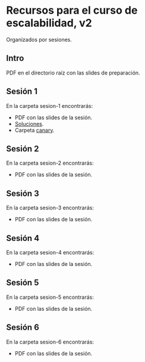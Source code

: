 # Recursos para el curso de escalabilidad, v2

Organizados por sesiones.

## Intro

PDF en el directorio raíz con las slides de preparación.

## Sesión 1

En la carpeta sesion-1 encontrarás:

* PDF con las slides de la sesión.
* [Soluciones](sesion-1/soluciones.md).
* Carpeta [canary](sesion-1/canary).

## Sesión 2

En la carpeta sesion-2 encontrarás:

* PDF con las slides de la sesión.

## Sesión 3

En la carpeta sesion-3 encontrarás:

* PDF con las slides de la sesión.

## Sesión 4

En la carpeta sesion-4 encontrarás:

* PDF con las slides de la sesión.

## Sesión 5

En la carpeta sesion-5 encontrarás:

* PDF con las slides de la sesión.

## Sesión 6

En la carpeta sesion-6 encontrarás:

* PDF con las slides de la sesión.

